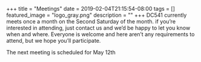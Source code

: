 +++
title =  "Meetings"
date = 2019-02-04T21:15:54-08:00
tags = []
featured_image = "logo_gray.png"
description = ""
+++
DC541 currently meets once a month on the Second Saturday of the month.  if you’re interested in attending, just contact us and we’d be happy to let you know when and where.  Everyone is welcome and here aren’t any requirements to attend, but we hope you’ll participate.  

The next meeting is scheduled for May 12th 